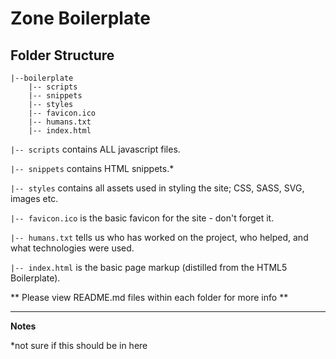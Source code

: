 # Zone Boilerplate #

## Folder Structure


	|--boilerplate
		|-- scripts
		|-- snippets
		|-- styles
		|-- favicon.ico
		|-- humans.txt
		|-- index.html

`|-- scripts` contains ALL javascript files.

`|-- snippets` contains HTML snippets.*

`|-- styles` contains all assets used in styling the site; CSS, SASS, SVG, images etc.

`|-- favicon.ico` is the basic favicon for the site - don't forget it.

`|-- humans.txt` tells us who has worked on the project, who helped, and what technologies were used.

`|-- index.html` is the basic page markup (distilled from the HTML5 Boilerplate).

** Please view README.md files within each folder for more info **


_____

**Notes**

*not sure if this should be in here

